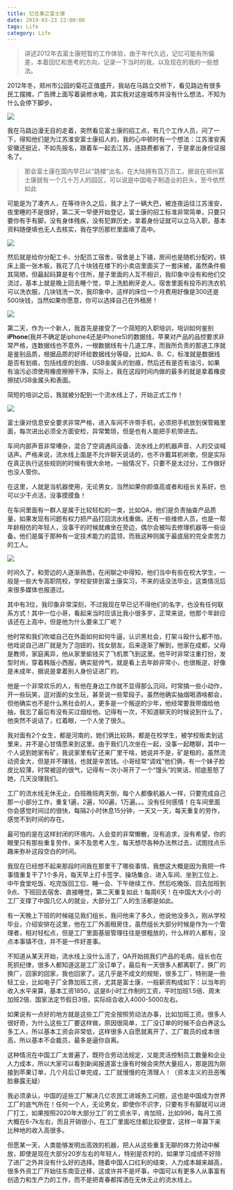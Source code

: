 ```yaml
---
title: 忆往事之富士康
date: 2019-03-23 22:00:00
tags: Life
category: Life
---
```

>讲述2012年去富士康短暂的工作体验，由于年代久远，记忆可能有所偏差，本着回忆和思考的方向，记录一下当时的我，以及现在的我的一些想法。

2012年冬，郑州市公园的菊花正值盛开，我站在马路立交桥下，看见路边有很多民工摆摊，广告牌上面写着装修水电，其实我对这座城市并没有什么想法，不知为什么会停下脚步。

<!--more-->

<img src = "/images/2020/2020-03-23.jpg" />

我在马路边漫无目的走着，突然看见富士康的招工点，有几个工作人员，问了一下，得知他们是为江苏淮安富士康招人的，我的心中顿时有一个想法：江苏淮安离安徽还挺近，不如先报名，跟着车一起去江苏，连路费都省了，于是拿出身份证报名了。

>那会富士康在国内早已以“跳楼”出名，在大陆拥有百万员工，据说在郑州富士康就有一个几十万人的园区，可以说是中国电子制造业的巨头，至今依然如此

可能是为了凑齐人，在等待许久之后，我才上了一辆大巴，被连夜运往江苏淮安，夜里睡的不是很好，第二天一早便开始登记，富士康的招工标准非常简单，只要只要你有手有脚，没有身体残疾，没有犯罪历史，拿着身份证就可以立马入职，基本资料随便填也无人去核实，我在学历那栏里面填了高中。

<img src = "/images/2020/2020-03-23_1.jpg" />

然后就是给你分配工卡、分配员工宿舍，宿舍是上下铺，房间也是随机分配的，铁床上面一张木板，我花了几十块钱在楼下的小卖店里面买了一套床被，虽然条件极其简陋，但最起码算是有个住所，屋子里面的人互不相识，我印象中没有和他们交流过，基本上就是晚上回去睡个觉，早上洗脸刷牙走人。宿舍里面有投币的洗衣机可以洗衣服，几块钱洗一次，我印象中，这样的床位一个月费用好像是300还是500块钱，当然如果你愿意，你可以选择自己在外租房！

<img src = "/images/2020/2020-03-23_2.jpg" />

第二天，作为一个新人，我首先是接受了一个简短的入职培训，培训如何鉴别 **iPhone**(我并不确定是iphone4还是iPhone5)的数据线，苹果对产品的品控要求非常严格，连数据线也不意外，一根数据线有十几道工序，而我所负责的那道工序就是鉴别品质，根据品质的好坏给数据线分等级，比如A、B、C，标准就是数据线是否有划痕，包括线皮的划痕、USB金属头的划痕，然后还有是否有油污，如果有油污必须使用橡皮擦擦干净，实际上，我在这段时间内做的最多的就是拿着橡皮擦拭USB金属头和表面。

简短的培训之后，我就被分配到一个流水线上了，开始正式工作！

<img src = "/images/2020/2020-03-23_3.jpg" />

富士康对信息安全要求非常严格，进入车间不许带手机，必须把手机放到保管箱里面，每次进出必须全方面安检，异常繁琐，但是也有人能把手机带进去。

车间内部声音非常嘈杂，混合了空调通风设备、流水线上的机器声音、人的交谈喊话声。严格来说，流水线上面是不允许聊天说话的，也不许戴耳机听歌，但是实际在真正执行这些规则的时候有很大余地，一般情况下，只要不是太过分，工作做好也没人管你。

在这里，人就是当机器使用，无论男女，当然如果你颜值高或者和组长关系好，也可以少干点活，没事摸摸鱼！

在车间里面有一群人是属于比较轻松的一类，比如QA，他们是负责抽查产品质量，如果发现有问题有权力把产品打回流水线重做。还有一些维修人员，也是一帮年龄相仿的年轻人，没事干的时候就瘫坐在旁边，偶尔会被叫去修理机器等一些设备。他们是属于那种有一定技术能力的蓝领，而我这种则属于最底层的完全卖苦力的工人。

<img src = "/images/2020/2020-03-23_4.jpg" />

时间久了，和旁边的人逐渐熟悉，在闲聊之中得知，他们当中有些在校大学生，一般是一些大专高职院校，学校安排到富士康实习，不来的话没法毕业，这类情况后来很多媒体也报道过。

其中有3位，我印象非常深刻，不过我现在早已记不得他们的名字，也没有任何联系方式！其中一位小哥，看起来当时应该比我小很多岁，正常来说，他那个年龄应该还在上高中，但是他为什么要来工厂呢？

他时常和我们吹嘘自己在外面如何如何牛逼，认识黑社会，打架斗殴什么都不怕，他戏说自己进厂就是为了泡妞的，找女朋友。后来逐渐了解到，他家在成都，父母是教师，家庭离异，他从家里偷钱买了飞机票飞到这里。他平时非常注重打扮，发型时尚，穿着韩版小西服，确实挺帅气，就是看上去年龄非常小，也很叛逆，好像是未成年，据说是拿着别人身份证进厂的。

他是一个非常欢乐的人，有他在身边工作就不显得那么沉闷，时常搞一些小动作，开一些玩笑，逗对面的女生玩，甚至说一些荤段子。虽然他确实抽烟喝酒啥都会，但他确实也不是什么黑社会的人，更多是一个叛逆的少年，他经常要我带烟给他抽，我忘了最后有没有买过烟给他。记得有一次，不知道聊天的时候说到什么了，他突然不说话了，红着眼，一个人坐了很久。

我对面有2个女生，都是河南的，她们俩比较熟，都是在校学生，被学校贩卖到这里来，并不是心甘情愿来到这里。由于我们几次坐在一起，没事一起瞎聊，其中一个人说到她家有矿，我说家里有矿还来厂里干啥，她说并不是，矿是租的，虽然流动资金大，但是并不赚钱，也就是辛苦钱。小哥经常“调戏”他们俩，有一个妹子脸皮比较薄，时常被逗的很气，记得有一次小哥开了一个“馒头”的笑话，彻底惹怒了她，几天没理我们。

工厂的流水线无休无止，白班晚班两天倒，每个人都像机器人一样，只要完成自己那一小部分工作，重复1遍，2遍，100遍，1万遍。。。没有任何感情！在车间里面你会感觉时间过的很快，每隔2小时休息15分钟，一天又一天，每天重复的劳作，感觉不到时间的存在。

最可怕的是在这样封闭的环境内，人会变的非常懒散，没有追求，没有希望，你的眼里只有那些重复劳作，来不及思考人生，每天想尽各种办法熬过去，试图找点乐趣来弥补这段空白的时间。

我现在已经想不起来那段时间我在那里干了哪些事情，我想这大概是因为我把一件事情重复干了1个多月，每天早上打卡签字、操场集合、进入车间、坐到工位上、中午食堂吃饭、吃完饭回工位、睡一会、下午继续工作、然后吃晚饭、回去加班到9点、下班回去宿舍、直接睡觉，第二天重复如此！每周6天！在中国大大小小的工厂支撑了中国几亿人的就业，大部分工厂人的生活都是如此。

有一天晚上下班的时候碰见我们组长，我问他来了多久，他说他没多久，刚从学校毕业，介绍安排在这里，他在工厂外面租房住，虽然组长大部分时候是作为一个管理者，相对轻松点，但是工厂里面基层管理往往是很粗放的，什么样的人都有，没点本事镇不住，并不是一件好差事。

不知道从某天开始，流水线上没什么活了，QA开始挑我们产品的毛病，组长也在死抓纪律，很多人都知道这是工厂没订单了，最后有一天很多人都离职了，换厂的换厂，回家的回家，我也回家了。这几乎是不成文的规矩，很多工厂，特别是一些轻工业，比如电子厂全靠加班工资，尤其是富士康，一般薪资构成如下：以当年的收入水平来算，基本工资1850，这是8小时工作制的工资，平时加班1.5倍、周末加班2倍、国家法定节假日3倍，实际综合收入4000-5000左右。

如果说有一点好的地方就是这些工厂完全按照劳动法办事，比如加班工资。很多人很好奇，为什么这些工厂要这样做，原因很简单，工厂没订单的时候不会白养这么多工人，所以基本工资会非常低，这样很多人自愿就离开了，工厂裁员的成本很高，所以基本不会裁员，最多是逼你自离。

这种情况在中国工厂太普遍了，既符合劳动法规定，又能灵活控制员工数量和企业人力成本，所以大家可以看到新闻报道富士康有时候会突然大量招人，那是因为刚接到苹果订单，几个月后订单完成，工厂就慢慢的在清理人！（资本主义的丑恶嘴脸暴露无疑）

我必须承认，中国的这些工厂解决几亿农民工进城务工问题，这也是中国成为世界工厂的底气所在！任何一个人，无论男女，即使你不识字，只要有手有脚就可以进厂打工，如果按照2020年大部分工厂的工资水平，肯加班，比如996，每月工资大概在6-7k左右，而且开销很小，在工厂里面吃住都比较便宜，这样一年算下来比种地的收入高很多。

但愿某一天，人类能够发明出高效的机器，把人从这些重复无聊的体力劳动中解放，即使是现在大部分20岁左右的年轻人，特别是农村的，如果学习成绩不好除了进厂之外并没有什么好的选择。随着中国人口红利的结束，人力成本越来越高，很多外资工厂开始往东南亚迁移，这或许并不是坏事，中国可以有更多人从事富有创造力和生产力的工作，而不是把青春都挥洒在无休无止的流水线上。
